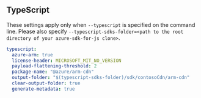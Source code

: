 ## TypeScript

These settings apply only when `--typescript` is specified on the command line.
Please also specify `--typescript-sdks-folder=<path to the root directory of your azure-sdk-for-js clone>`.

``` yaml $(typescript)
typescript:
  azure-arm: true
  license-header: MICROSOFT_MIT_NO_VERSION
  payload-flattening-threshold: 2
  package-name: "@azure/arm-cdn"
  output-folder: "$(typescript-sdks-folder)/sdk/contosoCdn/arm-cdn"
  clear-output-folder: true
  generate-metadata: true
```
